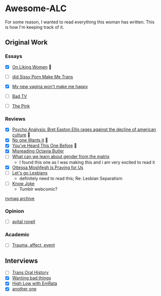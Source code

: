 # Awesome-ALC

For some reason, I wanted to read everything this woman has written. This is how I'm keeping track of it. 

## Original Work
### Essays
- [X] [On Liking Women](https://www.nplusonemag.com/issue-30/essays/on-liking-women/) 💜
- [ ] [did Sissy Porn Make Me Trans](https://www.google.com/url?sa=t&source=web&rct=j&opi=89978449&url=https://static1.squarespace.com/static/5a9b1c0812b13f48e686fdc4/t/5a9c17e1f9619a449856c4fe/1520179170246/Chu-Did%2BSissy%2BPorn%2BMake%2BMe%2BTrans%2520percent3F%2B%2520percent28QD2%2520percent29.pdf&ved=2ahUKEwiU1b6glJCCAxWqtokEHcvMDCMQFnoECA0QAQ&usg=AOvVaw10ggY7t0pzzb075SD5Q5X6)
- [X] [My new vagina won't make me happy](https://www.nytimes.com/2018/11/24/opinion/sunday/vaginoplasty-transgender-medicine.html)
- [ ] [Bad TV](https://www.nplusonemag.com/issue-31/politics/bad-tv/)
- [ ] [The Pink](https://www.nplusonemag.com/issue-34/politics/the-pink/)


### Reviews
- [X] [Psycho Analysis: Bret Easton Ellis rages against the decline of american culture](https://www.bookforum.com/print/2601/bret-easton-ellis-rages-against-the-decline-of-american-culture-20825) 💜
- [X] [No one Wants it](https://www.affidavit.art/articles/no-one-wants-it) 💜
- [X] [You’ve Heard This One Before](https://www.vulture.com/article/maggie-nelson-on-freedom-review.html) 💜
- [X] [Misreading Octavia Butler](https://www.vulture.com/article/octavia-e-butler-why-we-misread-her.html#_ga=2.186093865.1016277990.1698200963-353012500.1698084853)
- [ ] [What can we learn about gender from the matrix](https://www.vulture.com/2019/02/what-the-matrix-can-teach-us-about-gender.html#_ga=2.223137819.1016277990.1698200963-353012500.1698084853)
    - I found this one as I was making this and i am very excited to read it
- [X] [Ottessa Moshfegh Is Praying for Us](https://www.vulture.com/article/ottessa-moshfegh-lapvona-review.html)
- [ ] [Let's go Lesbians](https://www.artforum.com/features/andrea-long-chu-on-jill-johnstons-separatism-243563/) 
    - definitely need to read this; Re: Lesbian Separatism
- [ ] [Know Joke](https://www.artforum.com/columns/andrea-long-chu-on-alex-norriss-_webcomic-name_-238356/)
    - Tumblr webcomic? 

[nymag archive](https://nymag.com/author/andrea-long-chu/)

### Opinion 
- [ ] [avital ronell](https://www.chronicle.com/article/i-worked-with-avital-ronell-i-believe-her-accuser/)

### Academic 
- [ ] [Trauma, affect, event](https://www.womenandperformance.org/bonus-articles-1/andrea-long-chu-27-3)

## Interviews
- [ ] [Trans Oral History](https://nyctransoralhistory.org/interview/andrea-long-chu/)
- [X] [Wanting bad things](https://thepointmag.com/dialogue/wanting-bad-things-andrea-long-chu-responds-amia-srinivasan/)
- [X] [High Low with EmRata](https://spotify.link/V0yeeiwOaEb)
- [X] [another one](https://www.novembermag.com/content/andrea-long-chu)
